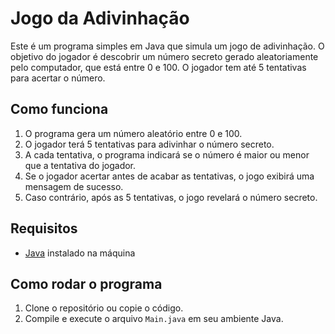 # Jogo da Adivinhação

Este é um programa simples em Java que simula um jogo de adivinhação. O objetivo do jogador é descobrir um número secreto gerado aleatoriamente pelo computador, que está entre 0 e 100. O jogador tem até 5 tentativas para acertar o número.

## Como funciona

1. O programa gera um número aleatório entre 0 e 100.
2. O jogador terá 5 tentativas para adivinhar o número secreto.
3. A cada tentativa, o programa indicará se o número é maior ou menor que a tentativa do jogador.
4. Se o jogador acertar antes de acabar as tentativas, o jogo exibirá uma mensagem de sucesso.
5. Caso contrário, após as 5 tentativas, o jogo revelará o número secreto.

## Requisitos

- [Java](https://www.java.com) instalado na máquina

## Como rodar o programa

1. Clone o repositório ou copie o código.
2. Compile e execute o arquivo `Main.java` em seu ambiente Java.

